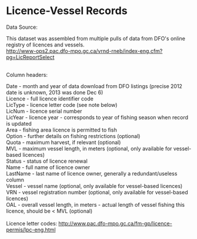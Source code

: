 Licence-Vessel Records
========

Data Source:<br>

This dataset was assembled from multiple pulls of data from DFO's online registry of licences and vessels.<br>
http://www-ops2.pac.dfo-mpo.gc.ca/vrnd-rneb/index-eng.cfm?pg=LicReportSelect
<br>
<br>

Column headers:<br>

Date - month and year of data download from DFO listings (precise 2012 date is unknown, 2013 was done Dec 6)<br>
Licence - full licence identifier code<br>
LicType - licence letter code (see note below)<br>
LicNum - licence serial number<br>
LicYear - licence year - corresponds to year of fishing season when record is updated<br>
Area - fishing area licence is permitted to fish<br>
Option - further details on fishing restrictions (optional)<br>
Quota - maximum harvest, if relevant (optional)<br>
MVL - maximum vessel length, in meters (optional, only available for vessel-based licences)<br>
Status - status of licence renewal<br>
Name - full name of licence owner<br>
LastName - last name of licence owner, generally a redundant/useless column<br>
Vessel - vessel name (optional, only available for vessel-based licences)<br>
VRN - vessel registration number (optional, only available for vessel-based licences)<br>
OAL - overall vessel length, in meters - actual length of vessel fishing this licence, should be < MVL (optional)<br>
<br>
Licence letter codes: http://www.pac.dfo-mpo.gc.ca/fm-gp/licence-permis/lpc-eng.html

